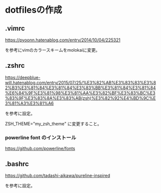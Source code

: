 # dotfilesの作成


## .vimrc
https://pyoonn.hatenablog.com/entry/2014/10/04/225321

を参考にvimのカラースキームをmolokaiに変更。

## .zshrc
https://deepblue-will.hatenablog.com/entry/2015/07/25/%E3%82%AB%E3%83%83%E3%82%B3%E3%81%84%E3%81%84%E3%83%BB%E3%81%84%E3%81%84%E6%84%9F%E3%81%98%E3%81%AA%E3%82%BF%E3%83%BC%E3%83%9F%E3%83%8A%E3%83%AB(zsh)%E3%82%92%E4%BD%9C%E3%81%A3%E3%81%A6

を参考に設定。

ZSH_THEME="my_zsh_theme" に変更すること。

### powerline font のインストール
https://github.com/powerline/fonts

## .bashrc
https://github.com/tadashi-aikawa/pureline-inspired

を参考に設定。
